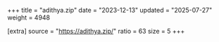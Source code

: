 +++
title = "adithya.zip"
date = "2023-12-13"
updated = "2025-07-27"
weight = 4948

[extra]
source = "https://adithya.zip/"
ratio = 63
size = 5
+++
